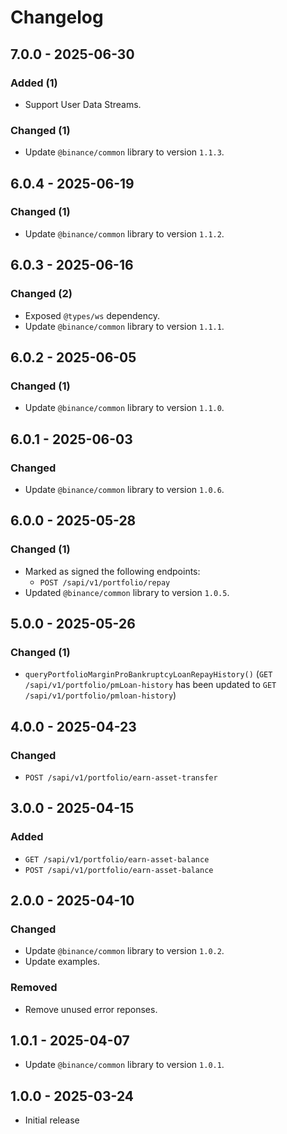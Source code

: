 # Changelog

## 7.0.0 - 2025-06-30

### Added (1)

- Support User Data Streams.

### Changed (1)

- Update `@binance/common` library to version `1.1.3`.

## 6.0.4 - 2025-06-19

### Changed (1)

- Update `@binance/common` library to version `1.1.2`.

## 6.0.3 - 2025-06-16

### Changed (2)

- Exposed `@types/ws` dependency.
- Update `@binance/common` library to version `1.1.1`.

## 6.0.2 - 2025-06-05

### Changed (1)

- Update `@binance/common` library to version `1.1.0`.

## 6.0.1 - 2025-06-03

### Changed

- Update `@binance/common` library to version `1.0.6`.

## 6.0.0 - 2025-05-28

### Changed (1)

- Marked as signed the following endpoints:
  - `POST /sapi/v1/portfolio/repay`
- Updated `@binance/common` library to version `1.0.5`.

## 5.0.0 - 2025-05-26

### Changed (1)

- `queryPortfolioMarginProBankruptcyLoanRepayHistory()` (`GET /sapi/v1/portfolio/pmLoan-history` has been updated to `GET /sapi/v1/portfolio/pmloan-history`)

## 4.0.0 - 2025-04-23

### Changed

- `POST /sapi/v1/portfolio/earn-asset-transfer`

## 3.0.0 - 2025-04-15

### Added

- `GET /sapi/v1/portfolio/earn-asset-balance`
- `POST /sapi/v1/portfolio/earn-asset-balance`

## 2.0.0 - 2025-04-10

### Changed

- Update `@binance/common` library to version `1.0.2`.
- Update examples.

### Removed

- Remove unused error reponses.

## 1.0.1 - 2025-04-07

- Update `@binance/common` library to version `1.0.1`.

## 1.0.0 - 2025-03-24

- Initial release
